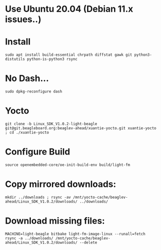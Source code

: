 # Use Ubuntu 20.04 (Debian 11.x issues..)

# Install

```
sudo apt install build-essential chrpath diffstat gawk git python3-distutils python-is-python3 rsync
```

# No Dash...
```
sudo dpkg-reconfigure dash
```

# Yocto

```
git clone -b Linux_SDK_V1.0.2-light-beagle git@git.beagleboard.org:beaglev-ahead/xuantie-yocto.git xuantie-yocto ; cd ./xuantie-yocto
```

# Configure Build

```
source openembedded-core/oe-init-build-env build/light-fm
```

# Copy mirrored downloads:

```
mkdir ../downloads ; rsync -av /mnt/yocto-cache/beaglev-ahead/Linux_SDK_V1.0.2/downloads/ ../downloads/
```

# Download missing files:

```
MACHINE=light-beagle bitbake light-fm-image-linux --runall=fetch
rsync -a ../downloads/ /mnt/yocto-cache/beaglev-ahead/Linux_SDK_V1.0.2/downloads/ --delete
```
